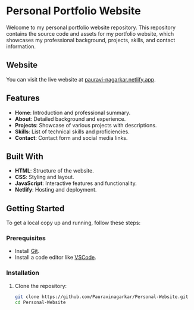 # Personal Portfolio Website

Welcome to my personal portfolio website repository. This repository contains the source code and assets for my portfolio website, which showcases my professional background, projects, skills, and contact information.

## Website

You can visit the live website at [pauravi-nagarkar.netlify.app](https://pauravi-nagarkar.netlify.app/).

## Features

- **Home**: Introduction and professional summary.
- **About**: Detailed background and experience.
- **Projects**: Showcase of various projects with descriptions.
- **Skills**: List of technical skills and proficiencies.
- **Contact**: Contact form and social media links.

## Built With

- **HTML**: Structure of the website.
- **CSS**: Styling and layout.
- **JavaScript**: Interactive features and functionality.
- **Netlify**: Hosting and deployment.

## Getting Started

To get a local copy up and running, follow these steps:

### Prerequisites

- Install [Git](https://git-scm.com/).
- Install a code editor like [VSCode](https://code.visualstudio.com/).

### Installation

1. Clone the repository:

   ```bash
   git clone https://github.com/Pauravinagarkar/Personal-Website.git
   cd Personal-Website
